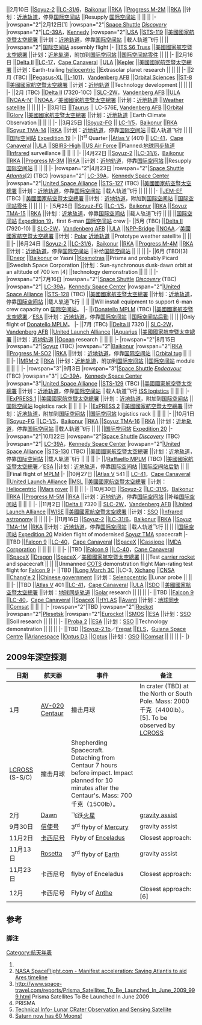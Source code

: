 ||2月10日 ||[Soyuz-2](https://zh.wikipedia.org/wiki/Soyuz-2 "wikilink")
||[LC-31/6](https://zh.wikipedia.org/wiki/Baikonur_Cosmodrome_Site_31/6 "wikilink")，[Baikonur](https://zh.wikipedia.org/wiki/Baikonur_Cosmodrome "wikilink")
||[RKA](https://zh.wikipedia.org/wiki/Russian_Federal_Space_Agency "wikilink")
||[Progress
M-2M](https://zh.wikipedia.org/wiki/Progress_spacecraft "wikilink")
||[RKA](https://zh.wikipedia.org/wiki/Russian_Federal_Space_Agency "wikilink")
||计划：[近地轨道](../Page/近地轨道.md "wikilink")，停靠[国际空间站](../Page/国际空间站.md "wikilink")
||Resupply [国际空间站](../Page/国际空间站.md "wikilink") || || || |-
|rowspan="2"|2月12日\[1\] |rowspan="2"|[Space
Shuttle](https://zh.wikipedia.org/wiki/Space_Shuttle "wikilink")
[*Discovery*](https://zh.wikipedia.org/wiki/Space_Shuttle_Discovery "wikilink")
|rowspan="2"|[LC-39A](https://zh.wikipedia.org/wiki/Kennedy_Space_Center_Launch_Complex_39 "wikilink")，[Kennedy](https://zh.wikipedia.org/wiki/Kennedy_Space_Center "wikilink")
|rowspan="2"|[USA](https://zh.wikipedia.org/wiki/United_Space_Alliance "wikilink")
||[STS-119](../Page/STS-119.md "wikilink")
||[美國國家航空暨太空總署](https://zh.wikipedia.org/wiki/美國國家航空暨太空總署 "wikilink")
||计划：[近地轨道](../Page/近地轨道.md "wikilink")，停靠[国际空间站](../Page/国际空间站.md "wikilink")
||载人轨道飞行 || || |rowspan="2"|[国际空间站](../Page/国际空间站.md "wikilink")
assembly flight |- ||[ITS S6
Truss](https://zh.wikipedia.org/wiki/Integrated_Truss_Structure#P6.2C_S6_trusses "wikilink")
||[美國國家航空暨太空總署](https://zh.wikipedia.org/wiki/美國國家航空暨太空總署 "wikilink")
||计划：[近地轨道](../Page/近地轨道.md "wikilink")，附加到[国际空间站](../Page/国际空间站.md "wikilink")
||[国际空间站零件](../Page/国际空间站.md "wikilink") || || |- ||2月16日 ||[Delta
II](https://zh.wikipedia.org/wiki/Delta_II "wikilink")
||[LC-17](https://zh.wikipedia.org/wiki/Cape_Canaveral_Air_Force_Station_Launch_Complex_17 "wikilink")，[Cape
Canaveral](https://zh.wikipedia.org/wiki/Cape_Canaveral_Air_Force_Station "wikilink")
||[ULA](https://zh.wikipedia.org/wiki/United_Launch_Alliance "wikilink")
||[Kepler](https://zh.wikipedia.org/wiki/Kepler_Mission "wikilink")
||[美國國家航空暨太空總署](https://zh.wikipedia.org/wiki/美國國家航空暨太空總署 "wikilink")
||计划：Earth-trailing
[heliocentric](https://zh.wikipedia.org/wiki/heliocentric "wikilink")
||Extrasolar planet research || || || |- ||2月 (TBC)
||[Pegasus-XL](https://zh.wikipedia.org/wiki/Pegasus-XL "wikilink")
||[L-1011](https://zh.wikipedia.org/wiki/Lockheed_L-1011 "wikilink")，[Vandenberg
AFB](https://zh.wikipedia.org/wiki/Vandenberg_AFB "wikilink") ||[Orbital
Sciences](https://zh.wikipedia.org/wiki/Orbital_Sciences "wikilink")
||[ST-8](https://zh.wikipedia.org/wiki/Space_Technology_8 "wikilink")
||[美國國家航空暨太空總署](https://zh.wikipedia.org/wiki/美國國家航空暨太空總署 "wikilink")
||计划：[近地轨道](../Page/近地轨道.md "wikilink") ||Technology development || ||
|| |- ||2月 (TBC) ||[Delta
II](https://zh.wikipedia.org/wiki/Delta_II "wikilink") (7320-10C)
||[SLC-2W](https://zh.wikipedia.org/wiki/Vandenberg_AFB_Space_Launch_Complex_2 "wikilink")，[Vandenberg
AFB](https://zh.wikipedia.org/wiki/Vandenberg_AFB "wikilink")
||[ULA](https://zh.wikipedia.org/wiki/United_Launch_Alliance "wikilink")
||[NOAA-N'](https://zh.wikipedia.org/wiki/NOAA-N' "wikilink")
||[NOAA](https://zh.wikipedia.org/wiki/NOAA "wikilink")／[美國國家航空暨太空總署](https://zh.wikipedia.org/wiki/美國國家航空暨太空總署 "wikilink")
||计划：[近地轨道](../Page/近地轨道.md "wikilink") ||[Weather
satellite](https://zh.wikipedia.org/wiki/Weather_satellite "wikilink")
|| || || |- ||3月1日
||[Taurus](https://zh.wikipedia.org/wiki/Taurus_rocket "wikilink") ||
LC-576E, [Vandenberg
AFB](https://zh.wikipedia.org/wiki/Vandenberg_Air_Force_Base "wikilink")
||[Orbital](https://zh.wikipedia.org/wiki/Orbital_Sciences_Corporation "wikilink")
||[Glory](https://zh.wikipedia.org/wiki/Glory_Mission "wikilink")
||[美國國家航空暨太空總署](https://zh.wikipedia.org/wiki/美國國家航空暨太空總署 "wikilink")
||计划：[近地轨道](../Page/近地轨道.md "wikilink") ||Earth Climate Observation ||
|| || |- ||3月25日
||[Soyuz-FG](https://zh.wikipedia.org/wiki/Soyuz-FG "wikilink") ||
[LC-1/5](https://zh.wikipedia.org/wiki/Gagarin's_Start "wikilink")，[Baikonur](https://zh.wikipedia.org/wiki/Baikonur_Cosmodrome "wikilink")
||[RKA](https://zh.wikipedia.org/wiki/Russian_Federal_Space_Agency "wikilink")
||[Soyuz TMA-14](https://zh.wikipedia.org/wiki/Soyuz_TMA-14 "wikilink")
||[RKA](https://zh.wikipedia.org/wiki/Russian_Federal_Space_Agency "wikilink")
||计划：[近地轨道](../Page/近地轨道.md "wikilink")，停靠[国际空间站](../Page/国际空间站.md "wikilink")
||载人轨道飞行 || || ||[国际空间站](../Page/国际空间站.md "wikilink") [Expedition
19](https://zh.wikipedia.org/wiki/Expedition_19 "wikilink") |-
||1<sup>st</sup> Quarter ||[Atlas
V](https://zh.wikipedia.org/wiki/Atlas_V "wikilink") (401) ||
[LC-41](https://zh.wikipedia.org/wiki/Cape_Canaveral_Air_Force_Station_Launch_Complex_41 "wikilink")，[Cape
Canaveral](https://zh.wikipedia.org/wiki/Cape_Canaveral_Air_Force_Station "wikilink")
||[ULA](https://zh.wikipedia.org/wiki/United_Launch_Alliance "wikilink")
||[SBIRS-High](https://zh.wikipedia.org/wiki/SBIRS-High "wikilink")
||[US Air Force](https://zh.wikipedia.org/wiki/US_Air_Force "wikilink")
||Planned:[地球同步轨道](../Page/地球同步轨道.md "wikilink")
||[Infrared](https://zh.wikipedia.org/wiki/Infrared "wikilink")
surveillance || || || |- ||4月22日
||[Soyuz-2](https://zh.wikipedia.org/wiki/Soyuz-2 "wikilink")
||[LC-31/6](https://zh.wikipedia.org/wiki/Baikonur_Cosmodrome_Site_31/6 "wikilink")，[Baikonur](https://zh.wikipedia.org/wiki/Baikonur_Cosmodrome "wikilink")
||[RKA](https://zh.wikipedia.org/wiki/Russian_Federal_Space_Agency "wikilink")
||[Progress
M-3M](https://zh.wikipedia.org/wiki/Progress_spacecraft "wikilink")
||[RKA](https://zh.wikipedia.org/wiki/Russian_Federal_Space_Agency "wikilink")
||计划：[近地轨道](../Page/近地轨道.md "wikilink")，停靠[国际空间站](../Page/国际空间站.md "wikilink")
||Resupply [国际空间站](../Page/国际空间站.md "wikilink") || || || |-
|rowspan="2"|4月23日 |rowspan="2"|[Space
Shuttle](https://zh.wikipedia.org/wiki/Space_Shuttle "wikilink")
[*Atlantis*](https://zh.wikipedia.org/wiki/Space_Shuttle_Atlantis "wikilink")\[2\]
(TBC) |rowspan="2"|
[LC-39A](https://zh.wikipedia.org/wiki/Kennedy_Space_Center_Launch_Complex_39 "wikilink")，[Kennedy
Space
Center](https://zh.wikipedia.org/wiki/Kennedy_Space_Center "wikilink")
|rowspan="2"|[United Space
Alliance](https://zh.wikipedia.org/wiki/United_Space_Alliance "wikilink")
||[STS-127](https://zh.wikipedia.org/wiki/STS-127 "wikilink") (TBC)
||[美國國家航空暨太空總署](https://zh.wikipedia.org/wiki/美國國家航空暨太空總署 "wikilink")
||计划：[近地轨道](../Page/近地轨道.md "wikilink")，停靠[国际空间站](../Page/国际空间站.md "wikilink")
||载人轨道飞行 || || || |-
||[JEM-EF](https://zh.wikipedia.org/wiki/Japanese_Experiment_Module "wikilink")
(TBC)
||[美國國家航空暨太空總署](https://zh.wikipedia.org/wiki/美國國家航空暨太空總署 "wikilink")
||计划：[近地轨道](../Page/近地轨道.md "wikilink")，附加到[国际空间站](../Page/国际空间站.md "wikilink")
||[国际空间站零件](../Page/国际空间站.md "wikilink") || || || |- ||5月25日
||[Soyuz-FG](https://zh.wikipedia.org/wiki/Soyuz-FG "wikilink")
||[LC-1/5](https://zh.wikipedia.org/wiki/Gagarin's_Start "wikilink")，[Baikonur](https://zh.wikipedia.org/wiki/Baikonur_Cosmodrome "wikilink")
||[RKA](https://zh.wikipedia.org/wiki/Russian_Federal_Space_Agency "wikilink")
||[Soyuz TMA-15](https://zh.wikipedia.org/wiki/Soyuz_TMA-15 "wikilink")
||[RKA](https://zh.wikipedia.org/wiki/Russian_Federal_Space_Agency "wikilink")
||计划：[近地轨道](../Page/近地轨道.md "wikilink")，停靠[国际空间站](../Page/国际空间站.md "wikilink")
||载人轨道飞行 || || ||[国际空间站](../Page/国际空间站.md "wikilink") [Expedition
19](https://zh.wikipedia.org/wiki/Expedition_19 "wikilink")，first 6-man
[国际空间站](../Page/国际空间站.md "wikilink") crew |- ||5月 (TBC) ||[Delta
II](https://zh.wikipedia.org/wiki/Delta_II "wikilink") (7920-10) ||
[SLC-2W](https://zh.wikipedia.org/wiki/Vandenberg_AFB_Space_Launch_Complex_2 "wikilink")，[Vandenberg
AFB](https://zh.wikipedia.org/wiki/Vandenberg_AFB "wikilink")
||[ULA](https://zh.wikipedia.org/wiki/United_Launch_Alliance "wikilink")
||[NPP-Bridge](https://zh.wikipedia.org/wiki/NPOESS "wikilink")
||[NOAA](https://zh.wikipedia.org/wiki/NOAA "wikilink")／[美國國家航空暨太空總署](https://zh.wikipedia.org/wiki/美國國家航空暨太空總署 "wikilink")
||计划：[Polar](https://zh.wikipedia.org/wiki/Polar_orbit "wikilink")
[近地轨道](../Page/近地轨道.md "wikilink") ||Prototype weather satellite
|| || || |- ||6月24日
||[Soyuz-2](https://zh.wikipedia.org/wiki/Soyuz-2 "wikilink")
||[LC-31/6](https://zh.wikipedia.org/wiki/Baikonur_Cosmodrome_Site_31/6 "wikilink")，[Baikonur](https://zh.wikipedia.org/wiki/Baikonur_Cosmodrome "wikilink")
||[RKA](https://zh.wikipedia.org/wiki/Russian_Federal_Space_Agency "wikilink")
||[Progress
M-4M](https://zh.wikipedia.org/wiki/Progress_spacecraft "wikilink")
||[RKA](https://zh.wikipedia.org/wiki/Russian_Federal_Space_Agency "wikilink")
||计划：[近地轨道](../Page/近地轨道.md "wikilink")，停靠[国际空间站](../Page/国际空间站.md "wikilink")
||补给[国际空间站](../Page/国际空间站.md "wikilink") || || || |- ||6月 (TBD)\[3\]
||[Dnepr](https://zh.wikipedia.org/wiki/Dnepr "wikilink")
||[Baikonur](https://zh.wikipedia.org/wiki/Baikonur_Cosmodrome "wikilink")
or Yasni
||[Kosmotras](https://zh.wikipedia.org/wiki/Kosmotras "wikilink")
||Prisma and probably Picard ||Swedish Space Corporation
||计划：Sun-synchronous dusk-dawn orbit at an altitude of 700 km
\[4\] ||technology demonstration || || || |- |rowspan="2"|7月16日
|rowspan="2"|[Space
Shuttle](https://zh.wikipedia.org/wiki/Space_Shuttle "wikilink")
[*Discovery*](https://zh.wikipedia.org/wiki/Space_Shuttle_Discovery "wikilink")
(TBC) |rowspan="2"|
[LC-39A](https://zh.wikipedia.org/wiki/Kennedy_Space_Center_Launch_Complex_39 "wikilink")，[Kennedy
Space
Center](https://zh.wikipedia.org/wiki/Kennedy_Space_Center "wikilink")
|rowspan="2"|[United Space
Alliance](https://zh.wikipedia.org/wiki/United_Space_Alliance "wikilink")
||[STS-128](https://zh.wikipedia.org/wiki/STS-128 "wikilink") (TBC)
||[美國國家航空暨太空總署](https://zh.wikipedia.org/wiki/美國國家航空暨太空總署 "wikilink")
||计划：[近地轨道](../Page/近地轨道.md "wikilink")，停靠[国际空间站](../Page/国际空间站.md "wikilink")
||载人轨道飞行 || || ||Will install equipment to support 6-man crew capacity
on [国际空间站](../Page/国际空间站.md "wikilink")。 |- ||/[Donatello
MPLM](https://zh.wikipedia.org/wiki/Donatello_MPLM "wikilink") (TBC)
||[美國國家航空暨太空總署](https://zh.wikipedia.org/wiki/美國國家航空暨太空總署 "wikilink")／[ESA](https://zh.wikipedia.org/wiki/ESA "wikilink")
||计划：[近地轨道](../Page/近地轨道.md "wikilink")，停靠[国际空间站](../Page/国际空间站.md "wikilink")
||[国际空间站后勤](../Page/国际空间站.md "wikilink") || || ||Only flight of
[Donatello
MPLM](https://zh.wikipedia.org/wiki/Donatello_MPLM "wikilink")。 |- ||7月
(TBC) ||[Delta II](https://zh.wikipedia.org/wiki/Delta_II "wikilink")
7320 ||
[SLC-2W](https://zh.wikipedia.org/wiki/Vandenberg_AFB_Space_Launch_Complex_2 "wikilink")，[Vandenberg
AFB](https://zh.wikipedia.org/wiki/Vandenberg_AFB "wikilink") ||[United
Launch
Alliance](https://zh.wikipedia.org/wiki/United_Launch_Alliance "wikilink")
||[Aquarius](https://zh.wikipedia.org/wiki/Aquarius_spacecraft "wikilink")
||[美國國家航空暨太空總署](https://zh.wikipedia.org/wiki/美國國家航空暨太空總署 "wikilink")
||计划：[近地轨道](../Page/近地轨道.md "wikilink")
||[Ocean](https://zh.wikipedia.org/wiki/Ocean "wikilink") research || ||
|| |- |rowspan="2"|8月15日
|rowspan="2"|[Soyuz](https://zh.wikipedia.org/wiki/Soyuz_rocket "wikilink")
(TBC)
|rowspan="2"|[Baikonur](https://zh.wikipedia.org/wiki/Baikonur_Cosmodrome "wikilink")
|rowspan="2"|[RKA](https://zh.wikipedia.org/wiki/Russian_Federal_Space_Agency "wikilink")
||[Progress
M-SO2](https://zh.wikipedia.org/wiki/Progress_spacecraft "wikilink")
||[RKA](https://zh.wikipedia.org/wiki/Russian_Federal_Space_Agency "wikilink")
||计划：[近地轨道](../Page/近地轨道.md "wikilink")，停靠[国际空间站](../Page/国际空间站.md "wikilink")
||[Orbital tug](https://zh.wikipedia.org/wiki/Orbital_tug "wikilink") ||
|| || |-
||[MRM-2](https://zh.wikipedia.org/wiki/Mini-Research_Module_2 "wikilink")
||[RKA](https://zh.wikipedia.org/wiki/Russian_Federal_Space_Agency "wikilink")
||计划：[近地轨道](../Page/近地轨道.md "wikilink")，附加到[国际空间站](../Page/国际空间站.md "wikilink")
||[国际空间站](../Page/国际空间站.md "wikilink") module || || || |-
|rowspan="3"|9月3日 |rowspan="3"|[Space
Shuttle](https://zh.wikipedia.org/wiki/Space_Shuttle "wikilink")
[*Endeavour*](https://zh.wikipedia.org/wiki/Space_Shuttle_Endeavour "wikilink")
(TBC) |rowspan="3"|
[LC-39A](https://zh.wikipedia.org/wiki/Kennedy_Space_Center_Launch_Complex_39 "wikilink")，[Kennedy
Space
Center](https://zh.wikipedia.org/wiki/Kennedy_Space_Center "wikilink")
|rowspan="3"|[United Space
Alliance](https://zh.wikipedia.org/wiki/United_Space_Alliance "wikilink")
||[STS-129](https://zh.wikipedia.org/wiki/STS-129 "wikilink") (TBC)
||[美國國家航空暨太空總署](https://zh.wikipedia.org/wiki/美國國家航空暨太空總署 "wikilink")
||计划：[近地轨道](../Page/近地轨道.md "wikilink")，停靠[国际空间站](../Page/国际空间站.md "wikilink")
||载人轨道飞行
[ISS logistics](https://zh.wikipedia.org/wiki/ISS_logistics "wikilink")
|| || || |- ||[ExPRESS
1](https://zh.wikipedia.org/wiki/EXPRESS_Logistics_Carrier "wikilink")
||[美國國家航空暨太空總署](https://zh.wikipedia.org/wiki/美國國家航空暨太空總署 "wikilink")
||计划：[近地轨道](../Page/近地轨道.md "wikilink")，附加到[国际空间站](../Page/国际空间站.md "wikilink")
||[国际空间站](../Page/国际空间站.md "wikilink") logistics rack || || || |-
||[ExPRESS
2](https://zh.wikipedia.org/wiki/EXPRESS_Logistics_Carrier "wikilink")
||[美國國家航空暨太空總署](https://zh.wikipedia.org/wiki/美國國家航空暨太空總署 "wikilink")
||计划：[近地轨道](../Page/近地轨道.md "wikilink")，附加到[国际空间站](../Page/国际空间站.md "wikilink")
||[国际空间站](../Page/国际空间站.md "wikilink") logistics rack || || || |-
||10月1日
||[Soyuz-FG](https://zh.wikipedia.org/wiki/Soyuz-FG "wikilink")
||[LC-1/5](https://zh.wikipedia.org/wiki/Gagarin's_Start "wikilink")，[Baikonur](https://zh.wikipedia.org/wiki/Baikonur_Cosmodrome "wikilink")
||[RKA](https://zh.wikipedia.org/wiki/Russian_Federal_Space_Agency "wikilink")
||[Soyuz TMA-16](https://zh.wikipedia.org/wiki/Soyuz_TMA-16 "wikilink")
||[RKA](https://zh.wikipedia.org/wiki/Russian_Federal_Space_Agency "wikilink")
||计划：[近地轨道](../Page/近地轨道.md "wikilink")，停靠[国际空间站](../Page/国际空间站.md "wikilink")
||载人轨道飞行 || || ||[国际空间站](../Page/国际空间站.md "wikilink") [Expedition
20](https://zh.wikipedia.org/wiki/Expedition_20 "wikilink") |-
|rowspan="2"|10月22日 |rowspan="2"|[Space
Shuttle](https://zh.wikipedia.org/wiki/Space_Shuttle "wikilink")
[*Discovery*](https://zh.wikipedia.org/wiki/Space_Shuttle_Discovery "wikilink")
(TBC) |rowspan="2"|
[LC-39A](https://zh.wikipedia.org/wiki/Kennedy_Space_Center_Launch_Complex_39 "wikilink")，[Kennedy
Space
Center](https://zh.wikipedia.org/wiki/Kennedy_Space_Center "wikilink")
|rowspan="2"|[United Space
Alliance](https://zh.wikipedia.org/wiki/United_Space_Alliance "wikilink")
||[STS-130](https://zh.wikipedia.org/wiki/STS-130 "wikilink") (TBC)
||[美國國家航空暨太空總署](https://zh.wikipedia.org/wiki/美國國家航空暨太空總署 "wikilink")
||计划：[近地轨道](../Page/近地轨道.md "wikilink")，停靠[国际空间站](../Page/国际空间站.md "wikilink")
||载人轨道飞行 || || || |- ||/[Raffaello
MPLM](https://zh.wikipedia.org/wiki/Raffaello_MPLM "wikilink") (TBC)
||[美國國家航空暨太空總署](https://zh.wikipedia.org/wiki/美國國家航空暨太空總署 "wikilink")／[ESA](https://zh.wikipedia.org/wiki/ESA "wikilink")
||计划：[近地轨道](../Page/近地轨道.md "wikilink")，停靠[国际空间站](../Page/国际空间站.md "wikilink")
||[国际空间站后勤](../Page/国际空间站.md "wikilink") || || ||Final flight of
[MPLM](https://zh.wikipedia.org/wiki/MPLM "wikilink") |- ||10月27日
||[Atlas V](https://zh.wikipedia.org/wiki/Atlas_V "wikilink") 541 ||
[LC-41](https://zh.wikipedia.org/wiki/Cape_Canaveral_Air_Force_Station_Launch_Complex_41 "wikilink")，[Cape
Canaveral](https://zh.wikipedia.org/wiki/Cape_Canaveral_Air_Force_Station "wikilink")
||[United Launch
Alliance](https://zh.wikipedia.org/wiki/United_Launch_Alliance "wikilink")
||[MSL](https://zh.wikipedia.org/wiki/Mars_Science_Laboratory "wikilink")
||[美國國家航空暨太空總署](https://zh.wikipedia.org/wiki/美國國家航空暨太空總署 "wikilink")
||计划：[Heliocentric](https://zh.wikipedia.org/wiki/Heliocentric_orbit "wikilink")
||[Mars](../Page/Mars.md "wikilink")
[rover](https://zh.wikipedia.org/wiki/Exploration_of_Mars "wikilink") ||
|| || |- ||10月30日
||[Soyuz-2](https://zh.wikipedia.org/wiki/Soyuz-2 "wikilink")
||[LC-31/6](https://zh.wikipedia.org/wiki/Baikonur_Cosmodrome_Site_31/6 "wikilink")，[Baikonur](https://zh.wikipedia.org/wiki/Baikonur_Cosmodrome "wikilink")
||[RKA](https://zh.wikipedia.org/wiki/Russian_Federal_Space_Agency "wikilink")
||[Progress
M-5M](https://zh.wikipedia.org/wiki/Progress_spacecraft "wikilink")
||[RKA](https://zh.wikipedia.org/wiki/Russian_Federal_Space_Agency "wikilink")
||计划：[近地轨道](../Page/近地轨道.md "wikilink")，停靠[国际空间站](../Page/国际空间站.md "wikilink")
||补给[国际空间站](../Page/国际空间站.md "wikilink") || || || |- ||11月2日 ||[Delta
II](https://zh.wikipedia.org/wiki/Delta_II "wikilink") 7320 ||
[SLC-2W](https://zh.wikipedia.org/wiki/Vandenberg_AFB_Space_Launch_Complex_2 "wikilink")，[Vandenberg
AFB](https://zh.wikipedia.org/wiki/Vandenberg_AFB "wikilink") ||[United
Launch
Alliance](https://zh.wikipedia.org/wiki/United_Launch_Alliance "wikilink")
||[WISE](https://zh.wikipedia.org/wiki/Wide-field_Infrared_Survey_Explorer "wikilink")
||[美國國家航空暨太空總署](https://zh.wikipedia.org/wiki/美國國家航空暨太空總署 "wikilink")
||计划：[SSO](https://zh.wikipedia.org/wiki/Sun_synchronous_orbit "wikilink")
||[Infrared
astronomy](https://zh.wikipedia.org/wiki/Infrared_astronomy "wikilink")
|| || || |- ||11月16日
||[Soyuz-2](https://zh.wikipedia.org/wiki/Soyuz-2 "wikilink")
||[LC-31/6](https://zh.wikipedia.org/wiki/Baikonur_Cosmodrome_Site_31/6 "wikilink")，[Baikonur](https://zh.wikipedia.org/wiki/Baikonur_Cosmodrome "wikilink")
||[RKA](https://zh.wikipedia.org/wiki/Russian_Federal_Space_Agency "wikilink")
||[Soyuz TMA-1M](https://zh.wikipedia.org/wiki/Soyuz_TMA-1M "wikilink")
||[RKA](https://zh.wikipedia.org/wiki/Russian_Federal_Space_Agency "wikilink")
||计划：[近地轨道](../Page/近地轨道.md "wikilink")，停靠[国际空间站](../Page/国际空间站.md "wikilink")
||载人轨道飞行 || || ||[国际空间站](../Page/国际空间站.md "wikilink") [Expedition
20](https://zh.wikipedia.org/wiki/Expedition_20 "wikilink")
Maiden flight of modernised [Soyuz
TMA](https://zh.wikipedia.org/wiki/Soyuz_TMA "wikilink") spacecraft |-
||TBD ||[Falcon 9](https://zh.wikipedia.org/wiki/Falcon_9 "wikilink")
||[LC-40](https://zh.wikipedia.org/wiki/Cape_Canaveral_Air_Force_Station_Launch_Complex_40 "wikilink")，[Cape
Canaveral](https://zh.wikipedia.org/wiki/Cape_Canaveral_Air_Force_Station "wikilink")
||[SpaceX](../Page/SpaceX.md "wikilink")
||[Cassiope](https://zh.wikipedia.org/wiki/Cassiope_\(spacecraft\) "wikilink")
||[MDA
Corporation](https://zh.wikipedia.org/wiki/MDA_Corporation "wikilink")
|| || || || || |- ||TBD ||[Falcon
9](https://zh.wikipedia.org/wiki/Falcon_9 "wikilink")
||[LC-40](https://zh.wikipedia.org/wiki/Cape_Canaveral_Air_Force_Station_Launch_Complex_40 "wikilink")，[Cape
Canaveral](https://zh.wikipedia.org/wiki/Cape_Canaveral_Air_Force_Station "wikilink")
||[SpaceX](../Page/SpaceX.md "wikilink")
||[Dragon](https://zh.wikipedia.org/wiki/SpaceX_Dragon "wikilink")
||[SpaceX](../Page/SpaceX.md "wikilink")／[美國國家航空暨太空總署](https://zh.wikipedia.org/wiki/美國國家航空暨太空總署 "wikilink")
|| ||Test [carrier
rocket](https://zh.wikipedia.org/wiki/carrier_rocket "wikilink") and
spacecraft || || ||Unmanned
[COTS](https://zh.wikipedia.org/wiki/COTS "wikilink") demonstration
flight
Man-rating test flight for [Falcon
9](https://zh.wikipedia.org/wiki/Falcon_9 "wikilink") |- ||TBD ||[Long
March 3C](https://zh.wikipedia.org/wiki/Long_March_3C "wikilink")
||LC-3,
[Xichang](https://zh.wikipedia.org/wiki/Xichang_Satellite_Launch_Center "wikilink")
||[CNSA](https://zh.wikipedia.org/wiki/China_National_Space_Administration "wikilink")
||[Chang'e 2](https://zh.wikipedia.org/wiki/Chang'e_2 "wikilink")
||[Chinese
government](https://zh.wikipedia.org/wiki/Government_of_the_People's_Republic_of_China "wikilink")
||计划：[Selenocentric](https://zh.wikipedia.org/wiki/Selenocentric_orbit "wikilink")
||Lunar probe || || || |- ||TBD ||[Atlas
V](https://zh.wikipedia.org/wiki/Atlas_V "wikilink") 401
||[LC-41](https://zh.wikipedia.org/wiki/Cape_Canaveral_Air_Force_Station_Launch_Complex_41 "wikilink")，[Cape
Canaveral](https://zh.wikipedia.org/wiki/Cape_Canaveral_Air_Force_Station "wikilink")
||[ULA](https://zh.wikipedia.org/wiki/United_Launch_Alliance "wikilink")
||[SDO](https://zh.wikipedia.org/wiki/Solar_Dynamics_Observatory "wikilink")
||[美國國家航空暨太空總署](https://zh.wikipedia.org/wiki/美國國家航空暨太空總署 "wikilink")
||计划：[地球同步轨道](../Page/地球同步轨道.md "wikilink")
||[Solar](https://zh.wikipedia.org/wiki/Sun "wikilink") research || ||
|| |- ||TBD ||[Falcon
9](https://zh.wikipedia.org/wiki/Falcon_9 "wikilink")
||[LC-40](https://zh.wikipedia.org/wiki/Cape_Canaveral_Air_Force_Station_Launch_Complex_40 "wikilink")，[Cape
Canaveral](https://zh.wikipedia.org/wiki/Cape_Canaveral_Air_Force_Station "wikilink")
||[SpaceX](../Page/SpaceX.md "wikilink")
||[HYLAS](https://zh.wikipedia.org/wiki/HYLAS "wikilink")
||[Avanti](https://zh.wikipedia.org/wiki/Avanti_Screenmedia "wikilink")
||计划：[地球同步](../Page/地球同步轨道.md "wikilink")
||[Comsat](https://zh.wikipedia.org/wiki/Comsat "wikilink") || || || |-
|rowspan="2"|TBD
|rowspan="2"|[Rockot](https://zh.wikipedia.org/wiki/Rockot "wikilink")
|rowspan="2"|[Plesetsk](https://zh.wikipedia.org/wiki/Plesetsk_Cosmodrome "wikilink")
|rowspan="2"|[Eurockot](https://zh.wikipedia.org/wiki/Eurockot "wikilink")
||[SMOS](https://zh.wikipedia.org/wiki/SMOS "wikilink")
||[ESA](https://zh.wikipedia.org/wiki/ESA "wikilink")
||计划：[SSO](https://zh.wikipedia.org/wiki/Sun-synchronous_orbit "wikilink")
||Soil research || || || |- ||[Proba
2](https://zh.wikipedia.org/wiki/Proba_2 "wikilink")
||[ESA](https://zh.wikipedia.org/wiki/ESA "wikilink")
||计划：[SSO](https://zh.wikipedia.org/wiki/Sun-synchronous_orbit "wikilink")
||Technology demonstration || || || |- ||TBD
||[Soyuz-2.1b](https://zh.wikipedia.org/wiki/Soyuz-2 "wikilink")／[Fregat](https://zh.wikipedia.org/wiki/Fregat "wikilink")
||[ELS](https://zh.wikipedia.org/wiki/ELS "wikilink")，[Guiana Space
Centre](https://zh.wikipedia.org/wiki/Guiana_Space_Centre "wikilink")
||[Arianespace](https://zh.wikipedia.org/wiki/Arianespace "wikilink")
||[Optus D3](https://zh.wikipedia.org/wiki/Optus_D3 "wikilink")
||[Optus](https://zh.wikipedia.org/wiki/Optus "wikilink")
||计划：[GSO](https://zh.wikipedia.org/wiki/Geosynchronous_orbit "wikilink")
||[Comsat](https://zh.wikipedia.org/wiki/Comsat "wikilink") || || || |-
|}

## 2009年深空探测

| 日期                                                                | 航天器                                                                                 | 事件                                                                                                                                            | 备注                                                                                                                                                  |
| ----------------------------------------------------------------- | ----------------------------------------------------------------------------------- | --------------------------------------------------------------------------------------------------------------------------------------------- | --------------------------------------------------------------------------------------------------------------------------------------------------- |
| 1月                                                                | [AV-020 Centaur](https://zh.wikipedia.org/wiki/Centaur_\(rocket_stage\) "wikilink") | 撞击月球                                                                                                                                          | In crater (TBD) at the North or South Pole. Mass: 2000千克（4400lb）。\[5\]. To be observed by [LCROSS](https://zh.wikipedia.org/wiki/LCROSS "wikilink") |
| [LCROSS](https://zh.wikipedia.org/wiki/LCROSS "wikilink") (S-S/C) | 撞击月球                                                                                | Shepherding Spacecraft. Detaching from Centaur 7 hours before impact. Impact planned for 10 minutes after the Centaur's. Mass: 700千克（1500lb）。 |                                                                                                                                                     |
| 2月                                                                | [Dawn](https://zh.wikipedia.org/wiki/Dawn_Mission "wikilink")                       | 飞跃[火星](../Page/火星.md "wikilink")                                                                                                              | [gravity assist](https://zh.wikipedia.org/wiki/gravity_assist "wikilink")                                                                           |
| 9月30日                                                             | [信使号](../Page/信使号.md "wikilink")                                                    | 3<sup>rd</sup> flyby of [Mercury](https://zh.wikipedia.org/wiki/Mercury_\(planet\) "wikilink")                                                | gravity assist                                                                                                                                      |
| 11月2日                                                             | [卡西尼号](https://zh.wikipedia.org/wiki/卡西尼-惠更斯号 "wikilink")                           | Flyby of [Enceladus](https://zh.wikipedia.org/wiki/Enceladus_\(moon\) "wikilink")                                                             | Closest approach:                                                                                                                                   |
| 11月13日                                                            | [Rosetta](https://zh.wikipedia.org/wiki/Rosetta_\(spacecraft\) "wikilink")          | 3<sup>rd</sup> flyby of [Earth](https://zh.wikipedia.org/wiki/Earth "wikilink")                                                               | gravity assist                                                                                                                                      |
| 11月23日                                                            | 卡西尼号                                                                                | flyby of Enceladus                                                                                                                            | Closest approach:                                                                                                                                   |
| 12月                                                               | 卡西尼号                                                                                | Flyby of [Anthe](https://zh.wikipedia.org/wiki/Anthe_\(moon\) "wikilink")                                                                     | Closest approach: \[6\]                                                                                                                             |

## 参考

### 脚注

<references />



[Category:航天年表](https://zh.wikipedia.org/wiki/Category:航天年表 "wikilink")

1.
2.  [NASA SpaceFlight.com - Manifest acceleration: Saving Atlantis to
    aid Ares timeline](http://www.nasaspaceflight.com/content/?cid=5221)
3.  <http://www.space-travel.com/reports/Prisma_Satellites_To_Be_Launched_In_June_2009_999.html>
    Prisma Satellites To Be Launched In June 2009
4.   PRISMA
5.  [Technical Info- Lunar CRater Observation and Sensing
    Satellite](http://lcross.arc.nasa.gov/overview.htm)
6.  [Saturn now has 60
    Moons\!](http://www.techshout.com/science/2007/21/saturn-now-has-60-moons)